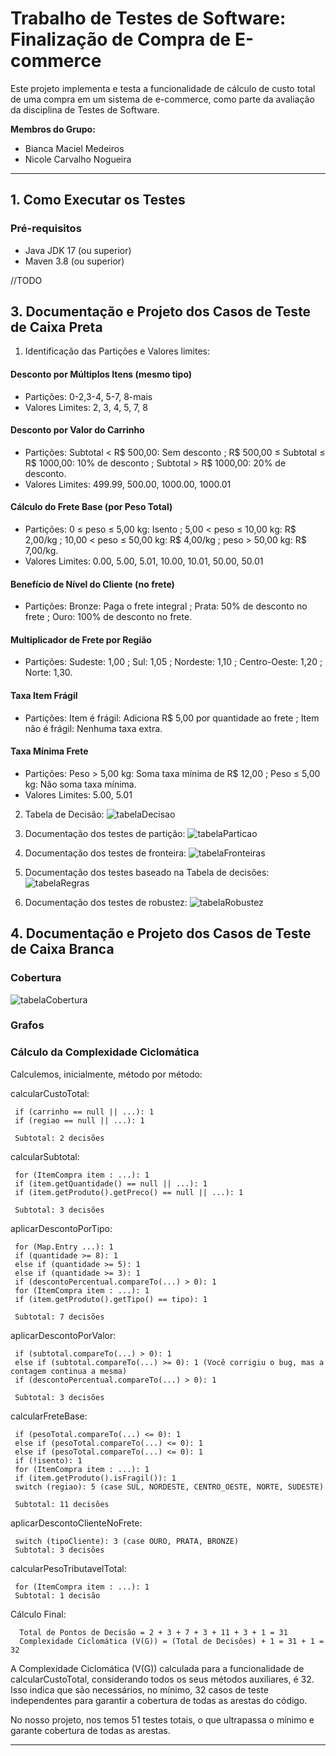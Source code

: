 # Trabalho de Testes de Software: Finalização de Compra de E-commerce

Este projeto implementa e testa a funcionalidade de cálculo de custo total de uma compra em um sistema de e-commerce, como parte da avaliação da disciplina de Testes de Software.

**Membros do Grupo:**
* Bianca Maciel Medeiros
* Nicole Carvalho Nogueira

---

## 1. Como Executar os Testes

### Pré-requisitos
* Java JDK 17 (ou superior)
* Maven 3.8 (ou superior)

//TODO

## 3. Documentação e Projeto dos Casos de Teste de Caixa Preta

1) Identificação das Partições e Valores limites:

#### Desconto por Múltiplos Itens (mesmo tipo)
* Partições: 0-2,3-4, 5-7, 8-mais
* Valores Limites: 2, 3, 4, 5, 7, 8

#### Desconto por Valor do Carrinho
* Partições: Subtotal < R$ 500,00: Sem desconto ; R$ 500,00 ≤ Subtotal ≤ R$ 1000,00: 10% de desconto ; Subtotal > R$ 1000,00: 20% de desconto.
* Valores Limites: 499.99, 500.00, 1000.00, 1000.01

#### Cálculo do Frete Base (por Peso Total)
* Partições: 0 ≤ peso ≤ 5,00 kg: Isento ; 5,00 < peso ≤ 10,00 kg: R$ 2,00/kg ; 10,00 < peso ≤ 50,00 kg: R$ 4,00/kg ; peso > 50,00 kg: R$ 7,00/kg.
* Valores Limites: 0.00, 5.00, 5.01, 10.00, 10.01, 50.00, 50.01

#### Benefício de Nível do Cliente (no frete)
* Partições: Bronze: Paga o frete integral ; Prata: 50% de desconto no frete ; Ouro: 100% de desconto no frete.

#### Multiplicador de Frete por Região
* Partições: Sudeste: 1,00 ; Sul: 1,05 ; Nordeste: 1,10 ; Centro-Oeste: 1,20 ; Norte: 1,30.

#### Taxa Item Frágil
* Partições: Item é frágil: Adiciona R$ 5,00 por quantidade ao frete ; Item não é frágil: Nenhuma taxa extra.

#### Taxa Mínima Frete
* Partições: Peso > 5,00 kg: Soma taxa mínima de R$ 12,00 ; Peso ≤ 5,00 kg: Não soma taxa mínima.
* Valores Limites: 5.00, 5.01

2) Tabela de Decisão:
   ![tabelaDecisao](./assets/tabelaDeDecisao.png)

3) Documentação dos testes de partição:
   ![tabelaParticao](./assets/particoes.png)

4) Documentação dos testes de fronteira:
   ![tabelaFronteiras](./assets/fronteiras.png)

5) Documentação dos testes baseado na Tabela de decisões:
   ![tabelaRegras](./assets/regras.png)

6) Documentação dos testes de robustez:
   ![tabelaRobustez](./assets/robustez.png)

## 4. Documentação e Projeto dos Casos de Teste de Caixa Branca

### Cobertura

![tabelaCobertura](./assets/jacoco.png)

### Grafos

### Cálculo da Complexidade Ciclomática

Calculemos, inicialmente, método por método:

 calcularCustoTotal:

     if (carrinho == null || ...): 1
     if (regiao == null || ...): 1

     Subtotal: 2 decisões

 calcularSubtotal:

     for (ItemCompra item : ...): 1
     if (item.getQuantidade() == null || ...): 1
     if (item.getProduto().getPreco() == null || ...): 1
     
     Subtotal: 3 decisões

 aplicarDescontoPorTipo:

     for (Map.Entry ...): 1
     if (quantidade >= 8): 1
     else if (quantidade >= 5): 1
     else if (quantidade >= 3): 1
     if (descontoPercentual.compareTo(...) > 0): 1
     for (ItemCompra item : ...): 1
     if (item.getProduto().getTipo() == tipo): 1

     Subtotal: 7 decisões

 aplicarDescontoPorValor:

     if (subtotal.compareTo(...) > 0): 1
     else if (subtotal.compareTo(...) >= 0): 1 (Você corrigiu o bug, mas a contagem continua a mesma)
     if (descontoPercentual.compareTo(...) > 0): 1
     
     Subtotal: 3 decisões

 calcularFreteBase:

     if (pesoTotal.compareTo(...) <= 0): 1
     else if (pesoTotal.compareTo(...) <= 0): 1
     else if (pesoTotal.compareTo(...) <= 0): 1
     if (!isento): 1
     for (ItemCompra item : ...): 1
     if (item.getProduto().isFragil()): 1
     switch (regiao): 5 (case SUL, NORDESTE, CENTRO_OESTE, NORTE, SUDESTE)

     Subtotal: 11 decisões

 aplicarDescontoClienteNoFrete:

     switch (tipoCliente): 3 (case OURO, PRATA, BRONZE)
     Subtotal: 3 decisões

 calcularPesoTributavelTotal:

     for (ItemCompra item : ...): 1
     Subtotal: 1 decisão

Cálculo Final:

      Total de Pontos de Decisão = 2 + 3 + 7 + 3 + 11 + 3 + 1 = 31
      Complexidade Ciclomática (V(G)) = (Total de Decisões) + 1 = 31 + 1 = 32

A Complexidade Ciclomática (V(G)) calculada para a funcionalidade de calcularCustoTotal, considerando todos os seus métodos auxiliares, é 32. Isso indica que são necessários, no mínimo, 32 casos de teste independentes para garantir a cobertura de todas as arestas do código.

No nosso projeto, nos temos 51 testes totais, o que ultrapassa o mínimo e garante cobertura de todas as arestas.

---
